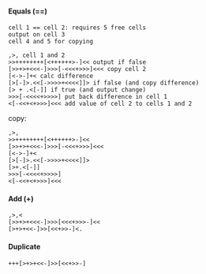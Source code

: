 #### Equals (==)
```brainfuck
cell 1 == cell 2: requires 5 free cells
output on cell 3
cell 4 and 5 for copying

,>, cell 1 and 2
>>++++++++[<++++++>-]<< output if false
[>>+>+<<<-]>>>[-<<<+>>>]<<< copy cell 2
[<->-]+< calc difference
[>[-]>.<<[->>>>+<<<<]]> if false (and copy difference)
[> + .<[-]] if true (and output change)
>>>[-<<<<+>>>>] put back difference in cell 1
<[-<<+<+>>>]<<< add value of cell 2 to cells 1 and 2
```
copy:
```brainfuck
,>,
>>++++++++[<++++++>-]<<
[>>+>+<<<-]>>>[-<<<+>>>]<<<
[<->-]+<
[>[-]>.<<[->>>>+<<<<]]>
[>+.<[-]]
>>>[-<<<<+>>>>]
<[-<<+<+>>>]<<<
```

#### Add (+)
```brainfuck
,>,<
[>>+>+<<<-]>>>[<<<+>>>-]<<
[>+>+<<-]>>[<<+>>-]<.
```

#### Duplicate
```brainfuck
+++[>+>+<<-]>>[<<+>>-]
```
